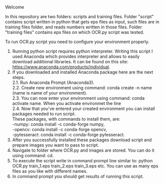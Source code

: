 Welcome

In this repository are two folders: scripts and training files.
Folder "script" contains script written in python that gets eps files as input, such files are in training files folder, and reads numbers written in those files.
Folder "training files" contains eps files on which OCR.py script was tested.

To run OCR.py script you need to configure your environment properly.
1. Running python script requires python interpreter. Writing this script I used Anaconda which provides interpreter and allows to easily download additional libraries. It can be found on this site: https://www.anaconda.com/products/individual.
2. If you downloaded and installed Anaconda package here are the next steps.\
2.1. Run Anaconda Prompt (Anaconda3).\
2.2. Create new environment using command: conda create -n name (name is name of your environment).\
2.3. You can now enter your environment using command: conda activate name. When you activate environmet the line\
2.4. Now that you've entered your created environment you can install packages needed to run script. \
These packages, with commands to install them, are: \
      -numpy: conda install -c conda-forge numpy, \
      -opencv: conda install -c conda-forge opencv, \
      -pytesseract: conda install -c conda-forge pytesseract.
3. After you successfully installed these packages download script and prepare images you want to pass to script.
4. Navigate to folder where OCR.py and images are stored. You can do it using command: cd.
5. To execute the script write in command prompt line similar to: python OCR.py train_1.eps train_2.eps train_3.eps etc.
   You can use as many eps files as you like with different names.
6. In command prompt you should get results of running this script.

